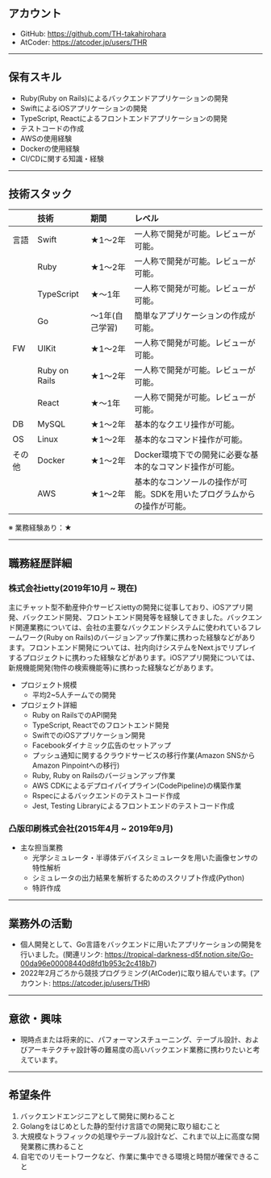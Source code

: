 ## アカウント
- GitHub: https://github.com/TH-takahirohara
- AtCoder: https://atcoder.jp/users/THR

---
## 保有スキル
- Ruby(Ruby on Rails)によるバックエンドアプリケーションの開発
- SwiftによるiOSアプリケーションの開発
- TypeScript, Reactによるフロントエンドアプリケーションの開発
- テストコードの作成
- AWSの使用経験
- Dockerの使用経験
- CI/CDに関する知識・経験

---
## 技術スタック
||技術|期間|レベル|
|:---|:---|:---|:---|
|言語|Swift|★1〜2年|一人称で開発が可能。レビューが可能。|
||Ruby|★1〜2年|一人称で開発が可能。レビューが可能。|
||TypeScript|★〜1年|一人称で開発が可能。レビューが可能。|
||Go|〜1年(自己学習)|簡単なアプリケーションの作成が可能。|
|FW|UIKit|★1〜2年|一人称で開発が可能。レビューが可能。|
||Ruby on Rails|★1〜2年|一人称で開発が可能。レビューが可能。|
||React|★〜1年|一人称で開発が可能。レビューが可能。|
|DB|MySQL|★1〜2年|基本的なクエリ操作が可能。|
|OS|Linux|★1〜2年|基本的なコマンド操作が可能。|
|その他|Docker|★1〜2年|Docker環境下での開発に必要な基本的なコマンド操作が可能。|
||AWS|★1〜2年|基本的なコンソールの操作が可能。SDKを用いたプログラムからの操作が可能。|

※ 業務経験あり：★

---
## 職務経歴詳細
### 株式会社ietty(2019年10月 ~ 現在)

主にチャット型不動産仲介サービスiettyの開発に従事しており、iOSアプリ開発、バックエンド開発、フロントエンド開発等を経験してきました。バックエンド関連業務については、会社の主要なバックエンドシステムに使われているフレームワーク(Ruby on Rails)のバージョンアップ作業に携わった経験などがあります。フロントエンド開発については、社内向けシステムをNext.jsでリプレイするプロジェクトに携わった経験などがあります。iOSアプリ開発については、新規機能開発(物件の検索機能等)に携わった経験などがあります。

- プロジェクト規模
  - 平均2~5人チームでの開発
- プロジェクト詳細
  - Ruby on RailsでのAPI開発
  - TypeScript, Reactでのフロントエンド開発
  - SwiftでのiOSアプリケーション開発
  - Facebookダイナミック広告のセットアップ
  - プッシュ通知に関するクラウドサービスの移行作業(Amazon SNSからAmazon Pinpointへの移行)
  - Ruby, Ruby on Railsのバージョンアップ作業
  - AWS CDKによるデプロイパイプライン(CodePipeline)の構築作業
  - Rspecによるバックエンドのテストコード作成
  - Jest, Testing Libraryによるフロントエンドのテストコード作成

### 凸版印刷株式会社(2015年4月 ~ 2019年9月)

- 主な担当業務
  - 光学シミュレータ・半導体デバイスシミュレータを用いた画像センサの特性解析
  - シミュレータの出力結果を解析するためのスクリプト作成(Python)
  - 特許作成

---
## 業務外の活動
- 個人開発として、Go言語をバックエンドに用いたアプリケーションの開発を行いました。(関連リンク: https://tropical-darkness-d5f.notion.site/Go-00da96e00008440d8fd1b953c2c418b7)
- 2022年2月ごろから競技プログラミング(AtCoder)に取り組んでいます。(アカウント: https://atcoder.jp/users/THR)

---
## 意欲・興味
- 現時点または将来的に、パフォーマンスチューニング、テーブル設計、およびアーキテクチャ設計等の難易度の高いバックエンド業務に携わりたいと考えています。

---
## 希望条件
1. バックエンドエンジニアとして開発に関わること
2. Golangをはじめとした静的型付け言語での開発に取り組むこと
3. 大規模なトラフィックの処理やテーブル設計など、これまで以上に高度な開発業務に携わること
4. 自宅でのリモートワークなど、作業に集中できる環境と時間が確保できること
